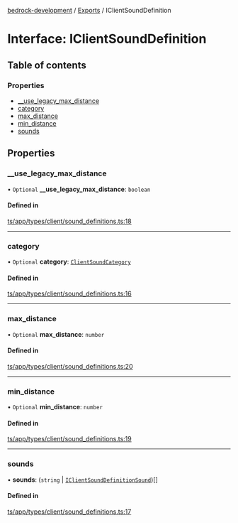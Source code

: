 [bedrock-development](../README.md) / [Exports](../modules.md) / IClientSoundDefinition

# Interface: IClientSoundDefinition

## Table of contents

### Properties

- [\_\_use\_legacy\_max\_distance](IClientSoundDefinition.md#__use_legacy_max_distance)
- [category](IClientSoundDefinition.md#category)
- [max\_distance](IClientSoundDefinition.md#max_distance)
- [min\_distance](IClientSoundDefinition.md#min_distance)
- [sounds](IClientSoundDefinition.md#sounds)

## Properties

### \_\_use\_legacy\_max\_distance

• `Optional` **\_\_use\_legacy\_max\_distance**: `boolean`

#### Defined in

[ts/app/types/client/sound_definitions.ts:18](https://github.com/DauntlessStudio/Bedrock-Developments/blob/9a78313/ts/app/types/client/sound_definitions.ts#L18)

___

### category

• `Optional` **category**: [`ClientSoundCategory`](../modules.md#clientsoundcategory)

#### Defined in

[ts/app/types/client/sound_definitions.ts:16](https://github.com/DauntlessStudio/Bedrock-Developments/blob/9a78313/ts/app/types/client/sound_definitions.ts#L16)

___

### max\_distance

• `Optional` **max\_distance**: `number`

#### Defined in

[ts/app/types/client/sound_definitions.ts:20](https://github.com/DauntlessStudio/Bedrock-Developments/blob/9a78313/ts/app/types/client/sound_definitions.ts#L20)

___

### min\_distance

• `Optional` **min\_distance**: `number`

#### Defined in

[ts/app/types/client/sound_definitions.ts:19](https://github.com/DauntlessStudio/Bedrock-Developments/blob/9a78313/ts/app/types/client/sound_definitions.ts#L19)

___

### sounds

• **sounds**: (`string` \| [`IClientSoundDefinitionSound`](IClientSoundDefinitionSound.md))[]

#### Defined in

[ts/app/types/client/sound_definitions.ts:17](https://github.com/DauntlessStudio/Bedrock-Developments/blob/9a78313/ts/app/types/client/sound_definitions.ts#L17)
